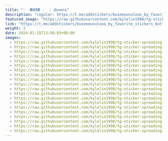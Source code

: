 ```yaml
---
title: "◜  𝐁𝐔𝐒𝐄 ◞  : @oueni"
description: "regular: https://t.me/addstickers/buseeeunulooo_by_favorite_stickers_bot"
featured_image: "https://raw.githubusercontent.com/kylelin1998/tg-sticker-spreading-worldwide-images/main/img/f1e84ad1-8ec8-435a-b3fa-d684b58d7fed.jpg"
link: "https://t.me/addstickers/buseeeunulooo_by_favorite_stickers_bot"
weight: 3
date: 2024-01-15T13:56:03+08:00
images:
  - https://raw.githubusercontent.com/kylelin1998/tg-sticker-spreading-worldwide-images/main/img/f1e84ad1-8ec8-435a-b3fa-d684b58d7fed.jpg
  - https://raw.githubusercontent.com/kylelin1998/tg-sticker-spreading-worldwide-images/main/img/e5ecb249-4a2e-421d-a1b5-dc31f7df0848.jpg
  - https://raw.githubusercontent.com/kylelin1998/tg-sticker-spreading-worldwide-images/main/img/72c72b03-9f00-4c9e-b992-40acc94bc16f.jpg
  - https://raw.githubusercontent.com/kylelin1998/tg-sticker-spreading-worldwide-images/main/img/073c94ae-0839-47ed-b89c-17640b428449.jpg
  - https://raw.githubusercontent.com/kylelin1998/tg-sticker-spreading-worldwide-images/main/img/dbdd087b-74c5-41d6-a0f2-f55201aeb81e.jpg
  - https://raw.githubusercontent.com/kylelin1998/tg-sticker-spreading-worldwide-images/main/img/b34417cf-ec7a-4d77-a51b-6dd6ee975406.jpg
  - https://raw.githubusercontent.com/kylelin1998/tg-sticker-spreading-worldwide-images/main/img/8b8fd817-3542-4212-9de5-99cc13333058.jpg
  - https://raw.githubusercontent.com/kylelin1998/tg-sticker-spreading-worldwide-images/main/img/eb81a499-3d10-4e0d-beb5-666266e47d88.jpg
  - https://raw.githubusercontent.com/kylelin1998/tg-sticker-spreading-worldwide-images/main/img/427ad36a-a4f9-40be-b64c-7eae71dda3ac.jpg
  - https://raw.githubusercontent.com/kylelin1998/tg-sticker-spreading-worldwide-images/main/img/8b5975cf-41e7-4baf-8e89-92ad21f81dbb.jpg
  - https://raw.githubusercontent.com/kylelin1998/tg-sticker-spreading-worldwide-images/main/img/2ebc3491-6181-45cc-a5a7-c8f176cba2d4.jpg
  - https://raw.githubusercontent.com/kylelin1998/tg-sticker-spreading-worldwide-images/main/img/a4f28cab-d0b9-421a-ba9d-08fb991540e4.jpg
  - https://raw.githubusercontent.com/kylelin1998/tg-sticker-spreading-worldwide-images/main/img/4b24759a-2f35-44f5-9f80-283872069058.jpg
  - https://raw.githubusercontent.com/kylelin1998/tg-sticker-spreading-worldwide-images/main/img/bdcf8404-e786-410f-87b9-04e3ab69e895.jpg
  - https://raw.githubusercontent.com/kylelin1998/tg-sticker-spreading-worldwide-images/main/img/a76a9908-d7f0-4822-ad9d-a63393f59a88.jpg
  - https://raw.githubusercontent.com/kylelin1998/tg-sticker-spreading-worldwide-images/main/img/1287821e-8c1f-4c3f-8eb2-c8a1b241e709.jpg
  - https://raw.githubusercontent.com/kylelin1998/tg-sticker-spreading-worldwide-images/main/img/94e716d5-7423-4542-be9c-0e51f8dabbf7.jpg
  - https://raw.githubusercontent.com/kylelin1998/tg-sticker-spreading-worldwide-images/main/img/5865f61c-06ee-4f31-9a9a-e4c4315f3fae.jpg
  - https://raw.githubusercontent.com/kylelin1998/tg-sticker-spreading-worldwide-images/main/img/1db0e8a2-20ee-42e8-82aa-8a5625f9aebb.jpg
  - https://raw.githubusercontent.com/kylelin1998/tg-sticker-spreading-worldwide-images/main/img/253ac4c4-2564-4fbd-900c-1ea2d9d461b1.jpg
---
```

